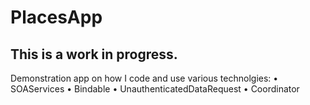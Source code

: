 # PlacesApp
## This is a work in progress.
Demonstration app on how I code and use various technolgies:
• SOAServices
• Bindable
• UnauthenticatedDataRequest
• Coordinator

